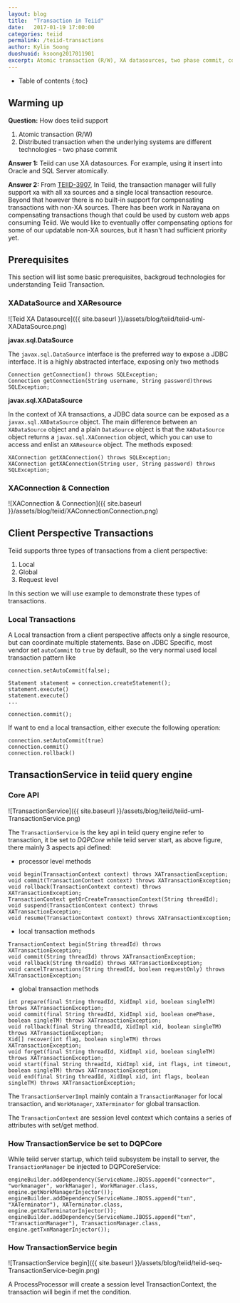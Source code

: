 ```yaml
---
layout: blog
title:  "Transaction in Teiid"
date:   2017-01-19 17:00:00
categories: teiid
permalink: /teiid-transactions
author: Kylin Soong
duoshuoid: ksoong2017011901
excerpt: Atomic transaction (R/W), XA datasources, two phase commit, compensating transactions 
---
```


* Table of contents
{:toc}

## Warming up

**Question:** How does teiid support 

1. Atomic transaction (R/W) 
2. Distributed transaction when the underlying systems are different technologies - two phase commit

**Answer 1:** Teiid can use XA datasources. For example, using it insert into Oracle and SQL Server atomically.

**Answer 2:** From [TEIID-3907](https://issues.jboss.org/browse/TEIID-3907), In Teiid, the transaction manager will fully support xa with all xa sources and a single local transaction resource. Beyond that however there is no built-in support for compensating transactions with non-XA sources.  There has been work in Narayana on compensating transactions though that could be used by custom web apps consuming Teiid. We would like to eventually offer compensating options for some of our updatable non-XA sources, but it hasn't had sufficient priority yet.

## Prerequisites

This section will list some basic prerequisites, backgroud technologies for understanding Teiid Transaction.

### XADataSource and XAResource

![Teid XA Datasource]({{ site.baseurl }}/assets/blog/teiid/teiid-uml-XADataSource.png)

**javax.sql.DataSource**

The `javax.sql.DataSource`  interface is the preferred way to expose a JDBC interface. It is a highly abstracted interface, exposing only two methods

~~~
Connection getConnection() throws SQLException;
Connection getConnection(String username, String password)throws SQLException;
~~~

**javax.sql.XADataSource**

In the context of XA transactions, a JDBC data source can be exposed as a `javax.sql.XADataSource` object. The main difference between an `XADataSource` object and a plain `DataSource` object is that the `XADataSource` object returns a `javax.sql.XAConnection` object, which you can use to access and enlist an `XAResource` object. The methods exposed:

~~~
XAConnection getXAConnection() throws SQLException;
XAConnection getXAConnection(String user, String password) throws SQLException;
~~~

### XAConnection & Connection

![XAConnection & Connection]({{ site.baseurl }}/assets/blog/teiid/XAConnectionConnection.png)



## Client Perspective Transactions

Teiid supports three types of transactions from a client perspective:

1. Local
2. Global
3. Request level

In this section we will use example to demonstrate these types of transactions.

### Local Transactions

A Local transaction from a client perspective affects only a single resource, but can coordinate multiple statements. Base on JDBC Specific, most vendor set `autoCommit` to `true` by default, so the very normal used local transaction pattern like

~~~
connection.setAutoCommit(false);

Statement statement = connection.createStatement();
statement.execute()
statement.execute()
...

connection.commit();
~~~

If want to end a local transaction, either execute the following operation:

~~~
connection.setAutoCommit(true)
connection.commit()
connection.rollback()
~~~

## TransactionService in teiid query engine

### Core API

![TransactionService]({{ site.baseurl }}/assets/blog/teiid/teiid-uml-TransactionService.png)

The `TransactionService` is the key api in teiid query engine refer to transaction, it be set to *DQPCore* while teiid server start, as above figure, there mainly 3 aspects api defined:

* processor level methods

~~~
void begin(TransactionContext context) throws XATransactionException;
void commit(TransactionContext context) throws XATransactionException;
void rollback(TransactionContext context) throws XATransactionException;
TransactionContext getOrCreateTransactionContext(String threadId);
void suspend(TransactionContext context) throws XATransactionException;
void resume(TransactionContext context) throws XATransactionException;
~~~

* local transaction methods

~~~
TransactionContext begin(String threadId) throws XATransactionException;
void commit(String threadId) throws XATransactionException;
void rollback(String threadId) throws XATransactionException;
void cancelTransactions(String threadId, boolean requestOnly) throws XATransactionException;
~~~

* global transaction methods

~~~
int prepare(final String threadId, XidImpl xid, boolean singleTM) throws XATransactionException;
void commit(final String threadId, XidImpl xid, boolean onePhase, boolean singleTM) throws XATransactionException;
void rollback(final String threadId, XidImpl xid, boolean singleTM) throws XATransactionException;
Xid[] recover(int flag, boolean singleTM) throws XATransactionException;
void forget(final String threadId, XidImpl xid, boolean singleTM) throws XATransactionException;
void start(final String threadId, XidImpl xid, int flags, int timeout, boolean singleTM) throws XATransactionException;
void end(final String threadId, XidImpl xid, int flags, boolean singleTM) throws XATransactionException;
~~~

The `TransactionServerImpl` mainly contain a `TransactionManager` for local transaction, and `WorkManager`, `XATerminator` for global transaction.

The `TransactionContext` are session level context which contains a series of attributes with set/get method.

### How TransactionService be set to DQPCore

While teiid server startup, which teiid subsystem be install to server, the `TransactionManager` be injected to DQPCoreService:

~~~
engineBuilder.addDependency(ServiceName.JBOSS.append("connector", "workmanager", workManager), WorkManager.class, engine.getWorkManagerInjector()); 
engineBuilder.addDependency(ServiceName.JBOSS.append("txn", "XATerminator"), XATerminator.class, engine.getXaTerminatorInjector()); 
engineBuilder.addDependency(ServiceName.JBOSS.append("txn", "TransactionManager"), TransactionManager.class, engine.getTxnManagerInjector());
~~~

### How TransactionService begin

![TransactionService begin]({{ site.baseurl }}/assets/blog/teiid/teiid-seq-TransactionService-begin.png)

A ProcessProcessor will create a session level TransactionContext, the transaction will begin if met the condition.
